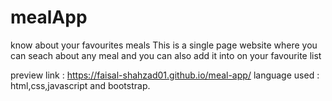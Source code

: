 # mealApp
know about your favourites meals
This is a single page website where you can seach about any meal and you can also add it into on your favourite list

preview link : https://faisal-shahzad01.github.io/meal-app/
language used : html,css,javascript and bootstrap.

